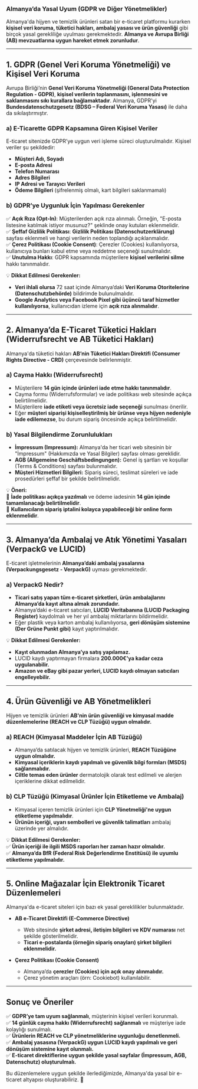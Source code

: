 ### **Almanya’da Yasal Uyum (GDPR ve Diğer Yönetmelikler)**
Almanya'da hijyen ve temizlik ürünleri satan bir e-ticaret platformu kurarken **kişisel veri koruma, tüketici hakları, ambalaj yasası ve ürün güvenliği** gibi birçok yasal gerekliliğe uyulması gerekmektedir. **Almanya ve Avrupa Birliği (AB) mevzuatlarına uygun hareket etmek zorunludur**.

---

## **1. GDPR (Genel Veri Koruma Yönetmeliği) ve Kişisel Veri Koruma**
Avrupa Birliği’nin **Genel Veri Koruma Yönetmeliği (General Data Protection Regulation - GDPR)**, **kişisel verilerin toplanmasını, işlenmesini ve saklanmasını sıkı kurallara bağlamaktadır**. Almanya, GDPR'yi **Bundesdatenschutzgesetz (BDSG – Federal Veri Koruma Yasası)** ile daha da sıkılaştırmıştır.

### **a) E-Ticarette GDPR Kapsamına Giren Kişisel Veriler**
E-ticaret sitenizde GDPR’ye uygun veri işleme süreci oluşturulmalıdır. Kişisel veriler şu şekildedir:
- **Müşteri Adı, Soyadı**
- **E-posta Adresi**
- **Telefon Numarası**
- **Adres Bilgileri**
- **IP Adresi ve Tarayıcı Verileri**
- **Ödeme Bilgileri** (şifrelenmiş olmalı, kart bilgileri saklanmamalı)

### **b) GDPR’ye Uygunluk İçin Yapılması Gerekenler**
✅ **Açık Rıza (Opt-In)**: Müşterilerden açık rıza alınmalı. Örneğin, "E-posta listesine katılmak istiyor musunuz?" şeklinde onay kutuları eklenmelidir.  
✅ **Şeffaf Gizlilik Politikası**: **Gizlilik Politikası (Datenschutzerklärung)** sayfası eklenmeli ve hangi verilerin neden toplandığı açıklanmalıdır.  
✅ **Çerez Politikası (Cookie Consent)**: Çerezler (Cookies) kullanılıyorsa, kullanıcıya bunları kabul etme veya reddetme seçeneği sunulmalıdır.  
✅ **Unutulma Hakkı**: GDPR kapsamında müşterilere **kişisel verilerini silme** hakkı tanınmalıdır.  

💡 **Dikkat Edilmesi Gerekenler:**  
- **Veri ihlali olursa** 72 saat içinde Almanya’daki **Veri Koruma Otoritelerine (Datenschutzbehörde)** bildirimde bulunulmalıdır.  
- **Google Analytics veya Facebook Pixel gibi üçüncü taraf hizmetler kullanılıyorsa**, kullanıcıdan izleme için **açık rıza alınmalıdır**.  

---

## **2. Almanya’da E-Ticaret Tüketici Hakları (Widerrufsrecht ve AB Tüketici Hakları)**
Almanya'da tüketici hakları **AB’nin Tüketici Hakları Direktifi (Consumer Rights Directive - CRD)** çerçevesinde belirlenmiştir. 

### **a) Cayma Hakkı (Widerrufsrecht)**
- Müşterilere **14 gün içinde ürünleri iade etme hakkı tanınmalıdır**.
- Cayma formu (Widerrufsformular) ve iade politikası web sitesinde açıkça belirtilmelidir.
- Müşterilere **iade etiketi veya ücretsiz iade seçeneği** sunulması önerilir.
- Eğer **müşteri siparişi kişiselleştirilmiş bir ürünse veya hijyen nedeniyle iade edilemezse**, bu durum sipariş öncesinde açıkça belirtilmelidir.

### **b) Yasal Bilgilendirme Zorunlulukları**
- **İmpressum (Impressum):** Almanya'da her ticari web sitesinin bir "İmpressum" (Hakkımızda ve Yasal Bilgiler) sayfası olması gereklidir.
- **AGB (Allgemeine Geschäftsbedingungen):** Genel iş şartları ve koşullar (Terms & Conditions) sayfası bulunmalıdır.
- **Müşteri Hizmetleri Bilgileri:** Sipariş süreci, teslimat süreleri ve iade prosedürleri şeffaf bir şekilde belirtilmelidir.

💡 **Öneri:**  
🔹 **İade politikası açıkça yazılmalı** ve ödeme iadesinin **14 gün içinde tamamlanacağı belirtilmelidir**.  
🔹 **Kullanıcıların sipariş iptalini kolayca yapabileceği bir online form eklenmelidir**.  

---

## **3. Almanya’da Ambalaj ve Atık Yönetimi Yasaları (VerpackG ve LUCID)**
E-ticaret işletmelerinin **Almanya’daki ambalaj yasalarına (Verpackungsgesetz - VerpackG)** uyması gerekmektedir. 

### **a) VerpackG Nedir?**
- **Ticari satış yapan tüm e-ticaret şirketleri, ürün ambalajlarını Almanya’da kayıt altına almak zorundadır.**  
- Almanya’daki e-ticaret satıcıları, **LUCID Veritabanına (LUCID Packaging Register)** kaydolmalı ve her yıl ambalaj miktarlarını bildirmelidir.
- Eğer plastik veya karton ambalaj kullanılıyorsa, **geri dönüşüm sistemine (Der Grüne Punkt gibi)** kayıt yaptırılmalıdır.

💡 **Dikkat Edilmesi Gerekenler:**  
- **Kayıt olunmadan Almanya’ya satış yapılamaz.**  
- LUCID kaydı yaptırmayan firmalara **200.000€'ya kadar ceza uygulanabilir.**  
- **Amazon ve eBay gibi pazar yerleri, LUCID kaydı olmayan satıcıları engelleyebilir.**  

---

## **4. Ürün Güvenliği ve AB Yönetmelikleri**
Hijyen ve temizlik ürünleri **AB'nin ürün güvenliği ve kimyasal madde düzenlemelerine (REACH ve CLP Tüzüğü) uygun olmalıdır.**

### **a) REACH (Kimyasal Maddeler İçin AB Tüzüğü)**
- Almanya’da satılacak hijyen ve temizlik ürünleri, **REACH Tüzüğüne uygun olmalıdır.**  
- **Kimyasal içeriklerin kaydı yapılmalı ve güvenlik bilgi formları (MSDS) sağlanmalıdır.**  
- **Ciltle temas eden ürünler** dermatolojik olarak test edilmeli ve alerjen içeriklerine dikkat edilmelidir.  

### **b) CLP Tüzüğü (Kimyasal Ürünler İçin Etiketleme ve Ambalaj)**
- Kimyasal içeren temizlik ürünleri için **CLP Yönetmeliği'ne uygun etiketleme yapılmalıdır**.  
- **Ürünün içeriği, uyarı sembolleri ve güvenlik talimatları** ambalaj üzerinde yer almalıdır.  

💡 **Dikkat Edilmesi Gerekenler:**  
✅ **Ürün içeriği ile ilgili MSDS raporları her zaman hazır olmalıdır.**  
✅ **Almanya’da BfR (Federal Risk Değerlendirme Enstitüsü) ile uyumlu etiketleme yapılmalıdır.**  

---

## **5. Online Mağazalar İçin Elektronik Ticaret Düzenlemeleri**
Almanya'da e-ticaret siteleri için bazı ek yasal gereklilikler bulunmaktadır.

- **AB e-Ticaret Direktifi (E-Commerce Directive)**
  - Web sitesinde **şirket adresi, iletişim bilgileri ve KDV numarası** net şekilde gösterilmelidir.
  - **Ticari e-postalarda (örneğin sipariş onayları) şirket bilgileri eklenmelidir.**

- **Çerez Politikası (Cookie Consent)**
  - Almanya’da **çerezler (Cookies) için açık onay alınmalıdır.**  
  - Çerez yönetim araçları (örn: Cookiebot) kullanılabilir.  

---

## **Sonuç ve Öneriler**
✅ **GDPR’ye tam uyum sağlanmalı**, müşterinin kişisel verileri korunmalı.  
✅ **14 günlük cayma hakkı (Widerrufsrecht) sağlanmalı** ve müşteriye iade kolaylığı sunulmalı.  
✅ **Ürünlerin REACH ve CLP yönetmeliklerine uygunluğu denetlenmeli.**  
✅ **Ambalaj yasasına (VerpackG) uygun LUCID kaydı yapılmalı ve geri dönüşüm sistemine kayıt olunmalı.**  
✅ **E-ticaret direktiflerine uygun şekilde yasal sayfalar (İmpressum, AGB, Datenschutz) oluşturulmalı.**  

Bu düzenlemelere uygun şekilde ilerlediğimizde, Almanya'da yasal bir e-ticaret altyapısı oluşturabiliriz. 🚀